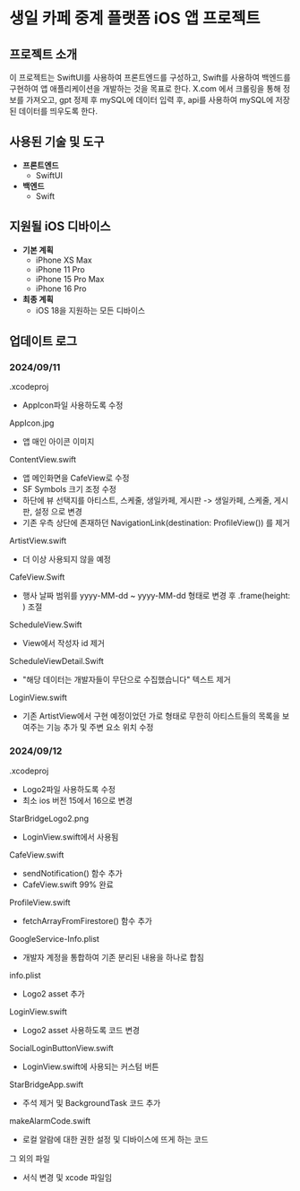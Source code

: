 # 생일 카페 중계 플랫폼 iOS 앱 프로젝트

## 프로젝트 소개
이 프로젝트는 SwiftUI를 사용하여 프론트엔드를 구성하고, Swift를 사용하여 백엔드를 구현하여 앱 애플리케이션을 개발하는 것을 목표로 한다.
X.com 에서 크롤링을 통해 정보를 가져오고, gpt 정제 후 mySQL에 데이터 입력 후, api를 사용하여 mySQL에 저장된 데이터를 띄우도록 한다.

## 사용된 기술 및 도구
- **프론트엔드**
    - SwiftUI
- **백엔드**
    - Swift
## 지원될 iOS 디바이스
- **기본 계획**
    - iPhone XS Max
    - iPhone 11 Pro
    - iPhone 15 Pro Max
    - iPhone 16 Pro
- **최종 계획**
    - iOS 18을 지원하는 모든 디바이스

## 업데이트 로그

### 2024/09/11
.xcodeproj
- AppIcon파일 사용하도록 수정

AppIcon.jpg
- 앱 매인 아이콘 이미지

ContentView.swift
- 앱 메인화면을 CafeView로 수정
- SF Symbols 크기 조정 수정
- 하단에 뷰 선택지를 아티스트, 스케줄, 생일카페, 게시판 -> 생일카페, 스케줄, 게시판, 설정 으로 변경
- 기존 우측 상단에 존재하던 NavigationLink(destination: ProfileView()) 를 제거

ArtistView.swift
- 더 이상 사용되지 않을 예정

CafeView.Swift
- 행사 날짜 범위를 yyyy-MM-dd ~ yyyy-MM-dd 형태로 변경 후 .frame(height: ) 조절

ScheduleView.Swift
- View에서 작성자 id 제거

ScheduleViewDetail.Swift
- "해당 데이터는 개발자들이 무단으로 수집했습니다" 텍스트 제거

LoginView.swift
- 기존 ArtistView에서 구현 예정이었던 가로 형태로 무한히 아티스트들의 목록을 보여주는 기능 추가 및 주변 요소 위치 수정


### 2024/09/12
.xcodeproj
- Logo2파일 사용하도록 수정
- 최소 ios 버전 15에서 16으로 변경

StarBridgeLogo2.png
- LoginView.swift에서 사용됨

CafeView.swift
- sendNotification() 함수 추가
- CafeView.swift 99% 완료

ProfileView.swift
- fetchArrayFromFirestore() 함수 추가

GoogleService-Info.plist
- 개발자 계정을 통합하여 기존 분리된 내용을 하나로 합침

info.plist
- Logo2 asset 추가

LoginView.swift
- Logo2 asset 사용하도록 코드 변경

SocialLoginButtonView.swift
- LoginView.swift에 사용되는 커스텀 버튼

StarBridgeApp.swift
- 주석 제거 및 BackgroundTask 코드 추가

makeAlarmCode.swift
- 로컬 알람에 대한 권한 설정 및 디바이스에 뜨게 하는 코드

그 외의 파일
- 서식 변경 및 xcode 파일임

